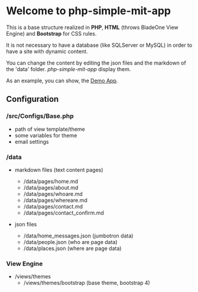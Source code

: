 # Welcome to **php-simple-mit-app**  

This is a base structure realized in **PHP**, **HTML** (throws BladeOne View Engine) and **Bootstrap** for CSS rules.  
  
It is not necessary to have a database (like SQLServer or MySQL) in order to have a site with dynamic content.  
  
You can change the content by editing the json files and the markdown of the 'data' folder. *php-simple-mit-app* display them.  

As an example, you can show, the [Demo App](http://magicianred.altervista.org/gigs/php-simple-app/).


## Configuration  

### /src/Configs/Base.php  
- path of view template/theme  
- some variables for theme  
- email settings  

### /data  
- markdown files (text content pages)  
    - /data/pages/home.md  
    - /data/pages/about.md  
    - /data/pages/whoare.md  
    - /data/pages/whereare.md  
    - /data/pages/contact.md  
    - /data/pages/contact_confirm.md  

- json files  
    - /data/home_messages.json (jumbotron data)  
    - /data/people.json (who are page data)  
    - /data/places.json (where are page data)  

### View Engine  
- /views/themes  
    - /views/themes/bootstrap (base theme, bootstrap 4)  


